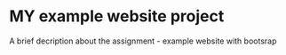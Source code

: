 # MY example website project
A brief decription about the assignment - example website with bootsrap
